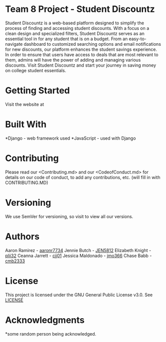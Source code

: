 # Team 8 Project - Student Discountz
Student Discountz is a web-based platform designed to simplify the process of finding and accessing student discounts. With a focus on a clean design and specialized filters, Student Discountz serves as an essential tool in for any student that is on a budget. From an easy-to-navigate dashboard to customized searching options and email notifications for new discounts, our platform enhances the student savings experience. In order to ensure that users have access to deals that are most relevant to them, admins will have the power of adding and managing various discounts. Visit Student Discountz and start your journey in saving money on college student essentials.

# Getting Started
Visit the website at <link to website>

# Built With 
*Django - web framework used
*JavaScript - used with Django

# Contributing
Please read our <Contributing.md> and our <CodeofConduct.md> for details on our code of conduct, to add any contributions, etc. 
(will fill in with CONTRIBUTING.MD)

# Versioning
We use SemVer for versioning, so visit <repository link> to view all our versions.

# Authors
Aaron Ramirez - [aaronr7734](https://github.com/aaronr7734)
Jennie Butch - [JEN5812](https://github.com/JEN5812)
Elizabeth Knight - [plii32](https://github.com/plii32)
Ceanna Jarrett - [cjj01](https://github.com/cjj01)
Jessica Maldonado - [jmo366](https://github.com/jmo366)
Chase Babb - [cmb2333](https://github.com/cmb2333)

# License
This project is licensed under the GNU General Public License v3.0. See [LICENSE](https://github.com/aaronr7734/team-8-project/blob/main/LICENSE)

# Acknowledgments
*some random person being acknowledged.


